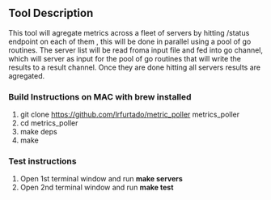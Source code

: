 ## Tool Description

This tool will agregate metrics across a fleet of servers by hitting /status endpoint on each of them , this will be done in parallel using a pool of go routines. The server list will be read froma input file and fed into go channel, which will server as input for the pool of go routines that will write the results to a result channel. Once they are done hitting all servers results are agregated.

 
### Build Instructions on MAC with brew installed
1. git clone https://github.com/lrfurtado/metric_poller metrics_poller
1. cd metrics_poller
1. make deps
1. make

### Test instructions 

1. Open 1st terminal window and run **make servers**
1. Open 2nd terminal window and run **make test**
